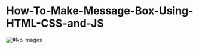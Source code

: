 # How-To-Make-Message-Box-Using-HTML-CSS-and-JS

![#No Images](https://user-images.githubusercontent.com/95895380/154964863-4ec0b3f3-4833-4824-beee-c9125d9c280c.png)
